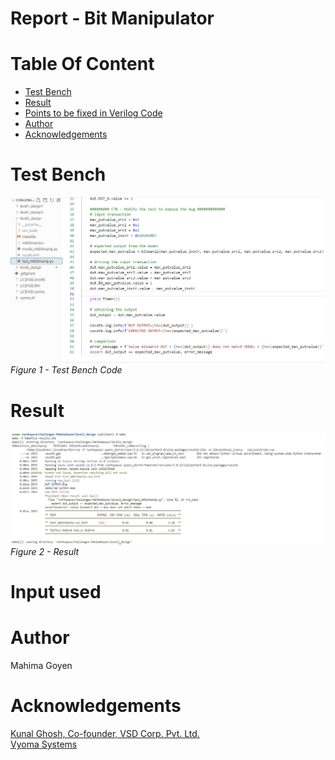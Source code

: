 # Report - Bit Manipulator<br/>


# Table Of Content <br/>
* [Test Bench](https://github.com/vyomasystems-lab/challenges-MahimaGoyen/tree/master/level2_design#Test-Bench)<br/>
* [Result](https://github.com/vyomasystems-lab/challenges-MahimaGoyen/tree/master/level2_design#Result)<br/>
* [Points to be fixed in Verilog Code](https://github.com/vyomasystems-lab/challenges-MahimaGoyen/tree/master/level2_design#Points-to-be-fixed-in-Verilog-Code)<br/>
* [Author](https://github.com/vyomasystems-lab/challenges-MahimaGoyen/tree/master/level2_design#author)<br/>
* [Acknowledgements](https://github.com/vyomasystems-lab/challenges-MahimaGoyen/tree/master/level2_design#acknowledgements-)<br/>

# Test Bench <br/>

![image](https://github.com/vyomasystems-lab/challenges-MahimaGoyen/blob/master/level2_design/l2dt.PNG)<br/>
*Figure 1 - Test Bench Code*<br/>

# Result <br/>

![image](https://github.com/vyomasystems-lab/challenges-MahimaGoyen/blob/master/level2_design/l2dr.PNG)<br/>
*Figure 2 - Result*<br/>

# Input used <br/>


# Author<br/>
Mahima Goyen<br/>

# Acknowledgements <br/>
[Kunal Ghosh, Co-founder, VSD Corp. Pvt. Ltd.](https://www.linkedin.com/in/kunal-ghosh-vlsisystemdesign-com-28084836/)<br/>
[Vyoma Systems](https://vyomasystems.com/)<br/>
